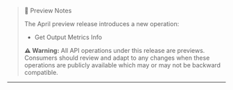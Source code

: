 > 🥥 Preview Notes
>
> The April preview release introduces a new operation:
>
> - Get Output Metrics Info
>
> **⚠️ Warning:** All API operations under this release are previews. Consumers should review and adapt to any changes when these operations are publicly available which may or may not be backward compatible.

---